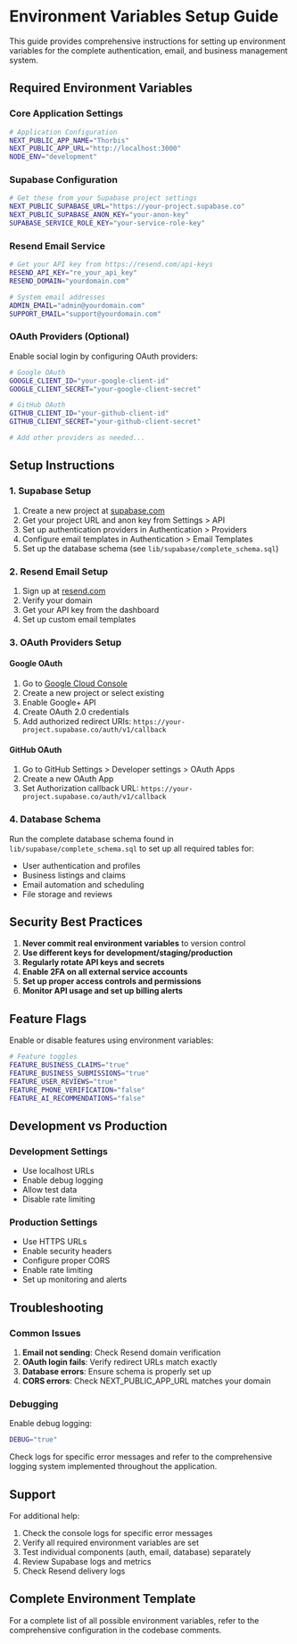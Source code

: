 # Environment Variables Setup Guide

This guide provides comprehensive instructions for setting up environment variables for the complete authentication, email, and business management system.

## Required Environment Variables

### Core Application Settings

```bash
# Application Configuration
NEXT_PUBLIC_APP_NAME="Thorbis"
NEXT_PUBLIC_APP_URL="http://localhost:3000"
NODE_ENV="development"
```

### Supabase Configuration

```bash
# Get these from your Supabase project settings
NEXT_PUBLIC_SUPABASE_URL="https://your-project.supabase.co"
NEXT_PUBLIC_SUPABASE_ANON_KEY="your-anon-key"
SUPABASE_SERVICE_ROLE_KEY="your-service-role-key"
```

### Resend Email Service

```bash
# Get your API key from https://resend.com/api-keys
RESEND_API_KEY="re_your_api_key"
RESEND_DOMAIN="yourdomain.com"

# System email addresses
ADMIN_EMAIL="admin@yourdomain.com"
SUPPORT_EMAIL="support@yourdomain.com"
```

### OAuth Providers (Optional)

Enable social login by configuring OAuth providers:

```bash
# Google OAuth
GOOGLE_CLIENT_ID="your-google-client-id"
GOOGLE_CLIENT_SECRET="your-google-client-secret"

# GitHub OAuth
GITHUB_CLIENT_ID="your-github-client-id"
GITHUB_CLIENT_SECRET="your-github-client-secret"

# Add other providers as needed...
```

## Setup Instructions

### 1. Supabase Setup

1. Create a new project at [supabase.com](https://supabase.com)
2. Get your project URL and anon key from Settings > API
3. Set up authentication providers in Authentication > Providers
4. Configure email templates in Authentication > Email Templates
5. Set up the database schema (see `lib/supabase/complete_schema.sql`)

### 2. Resend Email Setup

1. Sign up at [resend.com](https://resend.com)
2. Verify your domain
3. Get your API key from the dashboard
4. Set up custom email templates

### 3. OAuth Providers Setup

#### Google OAuth
1. Go to [Google Cloud Console](https://console.cloud.google.com)
2. Create a new project or select existing
3. Enable Google+ API
4. Create OAuth 2.0 credentials
5. Add authorized redirect URIs: `https://your-project.supabase.co/auth/v1/callback`

#### GitHub OAuth
1. Go to GitHub Settings > Developer settings > OAuth Apps
2. Create a new OAuth App
3. Set Authorization callback URL: `https://your-project.supabase.co/auth/v1/callback`

### 4. Database Schema

Run the complete database schema found in `lib/supabase/complete_schema.sql` to set up all required tables for:

- User authentication and profiles
- Business listings and claims
- Email automation and scheduling
- File storage and reviews

## Security Best Practices

1. **Never commit real environment variables** to version control
2. **Use different keys for development/staging/production**
3. **Regularly rotate API keys and secrets**
4. **Enable 2FA on all external service accounts**
5. **Set up proper access controls and permissions**
6. **Monitor API usage and set up billing alerts**

## Feature Flags

Enable or disable features using environment variables:

```bash
# Feature toggles
FEATURE_BUSINESS_CLAIMS="true"
FEATURE_BUSINESS_SUBMISSIONS="true"
FEATURE_USER_REVIEWS="true"
FEATURE_PHONE_VERIFICATION="false"
FEATURE_AI_RECOMMENDATIONS="false"
```

## Development vs Production

### Development Settings
- Use localhost URLs
- Enable debug logging
- Allow test data
- Disable rate limiting

### Production Settings
- Use HTTPS URLs
- Enable security headers
- Configure proper CORS
- Enable rate limiting
- Set up monitoring and alerts

## Troubleshooting

### Common Issues

1. **Email not sending**: Check Resend domain verification
2. **OAuth login fails**: Verify redirect URLs match exactly
3. **Database errors**: Ensure schema is properly set up
4. **CORS errors**: Check NEXT_PUBLIC_APP_URL matches your domain

### Debugging

Enable debug logging:
```bash
DEBUG="true"
```

Check logs for specific error messages and refer to the comprehensive logging system implemented throughout the application.

## Support

For additional help:
1. Check the console logs for specific error messages
2. Verify all required environment variables are set
3. Test individual components (auth, email, database) separately
4. Review Supabase logs and metrics
5. Check Resend delivery logs

## Complete Environment Template

For a complete list of all possible environment variables, refer to the comprehensive configuration in the codebase comments.